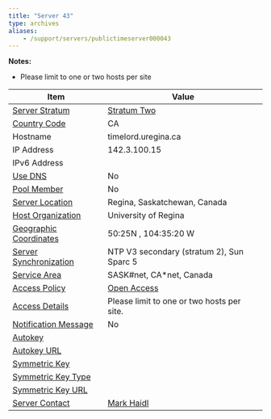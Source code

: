 ```yaml
---
title: "Server 43"
type: archives
aliases:
    - /support/servers/publictimeserver000043
---
```


**Notes:**

* Please limit to one or two hosts per site

| Item | Value |
| ----- | ----- |
| [Server Stratum](/support/servers/serverstratum) | [Stratum Two](/support/servers/stratumtwotimeservers) |
| [Country Code](/support/servers/countrycode) | CA |
| Hostname |  timelord.uregina.ca |
| IP Address |  142.3.100.15 |
| IPv6 Address | |
| [Use DNS](/support/servers/usedns) | No |
| [Pool Member](/support/servers/poolmember) | No |
| [Server Location](/support/servers/serverlocation) |  Regina, Saskatchewan, Canada |
| [Host Organization](/support/servers/hostorganization) |  University of Regina |
| [ Geographic Coordinates](/support/servers/geographiccoordinates) |  50:25N , 104:35:20 W |
| [Server Synchronization](/support/servers/serversynchronization) |  NTP V3 secondary (stratum 2), Sun Sparc 5  |
| [Service Area](/support/servers/servicearea) |  SASK#net, CA*net, Canada |
| [Access Policy](/support/servers/accesspolicy) | [Open Access](/support/servers/openaccess) |
| [Access Details](/support/servers/accessdetails) |  Please limit to one or two hosts per site.  |
| [Notification Message](/support/servers/notificationmessage) | No |
| [Autokey](/support/servers/autokey) | |
| [Autokey URL](/support/servers/autokeyurl) | |
| [Symmetric Key](/support/servers/symmetrickey) | |
| [Symmetric Key Type](/support/servers/symmetrickeytype) | |
| [Symmetric Key URL](/support/servers/symmetrickeyurl) | |
| [Server Contact](/support/servers/servercontact) | [Mark Haidl](mailto:timekeeper@uregina.ca) |